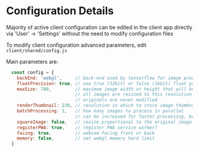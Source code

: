 # Configuration Details

Majority of active client configuration can be edited in the client app directly via 'User' -> 'Settings' without the need to modify configuration files  

To modify client configuration advanced parameters, edit `client/shared/config.js`  

Main parameters are:

```js
  const config = {
    backEnd: 'webgl',     // back-end used by tensorflow for image processing, can be webgl, cpu, wasm
    floatPrecision: true, // use true (32bit) or false (16bit) float precision
    maxSize: 780,         // maximum image width or height that will be used for processing
                          // all images are resized to this resolution for in-memory processing only
                          // originals are never modified
    renderThumbnail: 230, // resolution in which to store image thumbnail embedded in result set
    batchProcessing: 1,   // how many images to process in parallel
                          // can be increased for faster processing, but uses extra GPU memory
    squareImage: false,   // resize proportional to the original image or to a square image
    registerPWA: true,    // register PWA service worker?
    facing: true,         // webcam facing front or back
    memory: false,        // set webgl memory hard limit
  }
```
